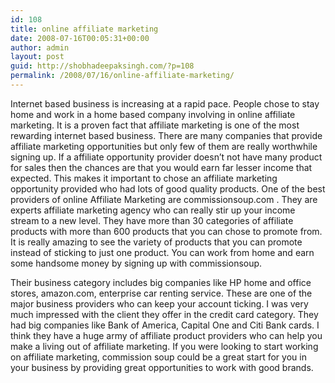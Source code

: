 ```yaml
---
id: 108
title: online affiliate marketing
date: 2008-07-16T00:05:31+00:00
author: admin
layout: post
guid: http://shobhadeepaksingh.com/?p=108
permalink: /2008/07/16/online-affiliate-marketing/
---
```

Internet based business is increasing at a rapid pace. People chose to stay home and work in a home based company involving in online affiliate marketing. It is a proven fact that affiliate marketing is one of the most rewarding internet based business. There are many companies that provide affiliate marketing opportunities but only few of them are really worthwhile signing up. If a affiliate opportunity provider doesn&#8217;t not have many product for sales then the chances are that you would earn far lesser income that expected. This makes it important to chose an affiliate marketing opportunity provided who had lots of good quality products. One of the best providers of online Affiliate Marketing are commissionsoup.com . They are experts affiliate marketing agency who can really stir up your income stream to a new level. They have more than 30 categories of affiliate products with more than 600 products that you can chose to promote from. It is really amazing to see the variety of products that you can promote instead of sticking to just one product. You can work from home and earn some handsome money by signing up with commissionsoup.

Their business category includes big companies like HP home and office stores, amazon.com, enterprise car renting service. These are one of the major business providers who can keep your account ticking. I was very much impressed with the client they offer in the credit card category. They had big companies like Bank of America, Capital One and Citi Bank cards. I think they have a huge army of affiliate product providers who can help you make a living out of affiliate marketing. If you were looking to start working on affiliate marketing, commission soup could be a great start for you in your business by providing great opportunities to work with good brands.